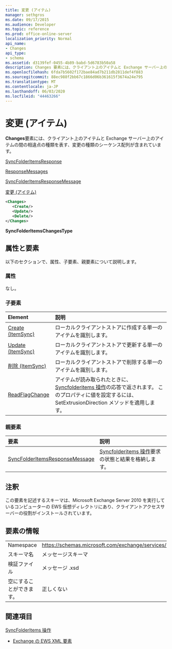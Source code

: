 ```yaml
---
title: 変更 (アイテム)
manager: sethgros
ms.date: 09/17/2015
ms.audience: Developer
ms.topic: reference
ms.prod: office-online-server
localization_priority: Normal
api_name:
- Changes
api_type:
- schema
ms.assetid: d3139fef-0455-4b89-babd-5d6783b50a58
description: Changes 要素には、クライアント上のアイテムと Exchange サーバー上のアイテムの間の相違点の種類を表す、変更の種類のシーケンス配列が含まれています。
ms.openlocfilehash: 6fda7b5602f172bae84ad7b211db2811def4f883
ms.sourcegitcommit: 88ec988f2bb67c1866d06b361615f3674a24e795
ms.translationtype: MT
ms.contentlocale: ja-JP
ms.lasthandoff: 06/03/2020
ms.locfileid: "44463266"
---
```

# <a name="changes-items"></a>変更 (アイテム)

**Changes**要素には、クライアント上のアイテムと Exchange サーバー上のアイテムの間の相違点の種類を表す、変更の種類のシーケンス配列が含まれています。 
  
[SyncFolderItemsResponse](syncfolderitemsresponse.md)
  
[ResponseMessages](responsemessages.md)
  
[SyncFolderItemsResponseMessage](syncfolderitemsresponsemessage.md)
  
[変更 (アイテム)](changes-items.md)
  
```xml
<Changes>
   <Create/>
   <Update/>
   <Delete/>
</Changes>
```

 **SyncFolderItemsChangesType**
## <a name="attributes-and-elements"></a>属性と要素

以下のセクションで、属性、子要素、親要素について説明します。
  
### <a name="attributes"></a>属性

なし。
  
### <a name="child-elements"></a>子要素

|**Element**|**説明**|
|:-----|:-----|
|[Create (ItemSync)](create-itemsync.md) <br/> |ローカルクライアントストアに作成する単一のアイテムを識別します。  <br/> |
|[Update (ItemSync)](update-itemsync.md) <br/> |ローカルクライアントストアで更新する単一のアイテムを識別します。  <br/> |
|[削除 (ItemSync)](delete-itemsync.md) <br/> |ローカルクライアントストアで削除する単一のアイテムを識別します。  <br/> |
|[ReadFlagChange](readflagchange.md) <br/> |アイテムが読み取られたときに、 [Syncfolderitems 操作](syncfolderitems-operation.md)の応答で返されます。 このプロパティに値を設定するには、 SetExtrusionDirection メソッドを適用します。  <br/> |
   
### <a name="parent-elements"></a>親要素

|**要素**|**説明**|
|:-----|:-----|
|[SyncFolderItemsResponseMessage](syncfolderitemsresponsemessage.md) <br/> |[Syncfolderitems 操作](syncfolderitems-operation.md)要求の状態と結果を格納します。  <br/> |
   
## <a name="remarks"></a>注釈

この要素を記述するスキーマは、Microsoft Exchange Server 2010 を実行しているコンピューターの EWS 仮想ディレクトリにあり、クライアントアクセスサーバーの役割がインストールされています。
  
## <a name="element-information"></a>要素の情報

|||
|:-----|:-----|
|Namespace  <br/> |https://schemas.microsoft.com/exchange/services/2006/messages  <br/> |
|スキーマ名  <br/> |メッセージスキーマ  <br/> |
|検証ファイル  <br/> |メッセージ .xsd  <br/> |
|空にすることができます。  <br/> |正しくない  <br/> |
   
## <a name="see-also"></a>関連項目



[SyncFolderItems 操作](syncfolderitems-operation.md)


- [Exchange の EWS XML 要素](ews-xml-elements-in-exchange.md)

